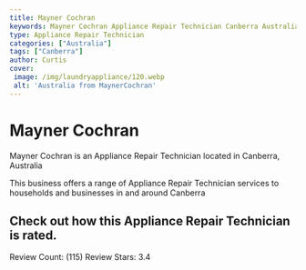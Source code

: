 ```yaml
---
title: Mayner Cochran
keywords: Mayner Cochran Appliance Repair Technician Canberra Australia 
type: Appliance Repair Technician 
categories: ["Australia"]
tags: ["Canberra"]
author: Curtis
cover:
 image: /img/laundryappliance/120.webp
 alt: 'Australia from MaynerCochran'
---
```


# Mayner Cochran
Mayner Cochran is an Appliance Repair Technician located in Canberra, Australia

This business offers a range of Appliance Repair Technician services to households and businesses in and around Canberra

## Check out how this Appliance Repair Technician is rated.
Review Count: (115)
Review Stars: 3.4
